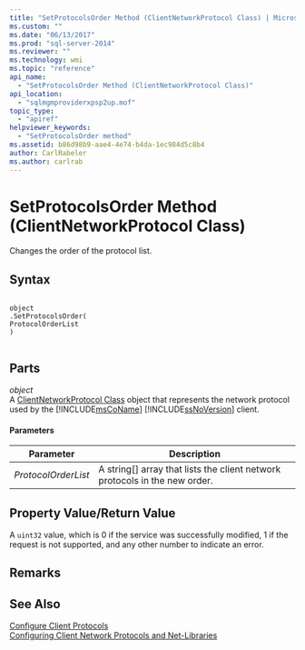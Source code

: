```yaml
---
title: "SetProtocolsOrder Method (ClientNetworkProtocol Class) | Microsoft Docs"
ms.custom: ""
ms.date: "06/13/2017"
ms.prod: "sql-server-2014"
ms.reviewer: ""
ms.technology: wmi
ms.topic: "reference"
api_name: 
  - "SetProtocolsOrder Method (ClientNetworkProtocol Class)"
api_location: 
  - "sqlmgmproviderxpsp2up.mof"
topic_type: 
  - "apiref"
helpviewer_keywords: 
  - "SetProtocolsOrder method"
ms.assetid: b86d98b9-aae4-4e74-b4da-1ec984d5c8b4
author: CarlRabeler
ms.author: carlrab
---
```

# SetProtocolsOrder Method (ClientNetworkProtocol Class)
  Changes the order of the protocol list.  
  
## Syntax  
  
```  
  
object  
.SetProtocolsOrder(  
ProtocolOrderList  
)  
  
```  
  
## Parts  
 *object*  
 A [ClientNetworkProtocol Class](clientnetworkprotocol-class.md) object that represents the network protocol used by the [!INCLUDE[msCoName](../../../includes/msconame-md.md)] [!INCLUDE[ssNoVersion](../../../includes/ssnoversion-md.md)] client.  
  
#### Parameters  
  
|Parameter|Description|  
|---------------|-----------------|  
|*ProtocolOrderList*|A string[] array that lists the client network protocols in the new order.|  
  
## Property Value/Return Value  
 A `uint32` value, which is 0 if the service was successfully modified, 1 if the request is not supported, and any other number to indicate an error.  
  
## Remarks  
  
## See Also  
 [Configure Client Protocols](https://technet.microsoft.com/library/ms181035.aspx)   
 [Configuring Client Network Protocols and Net-Libraries](https://technet.microsoft.com/library/ms181035.aspx)  
  
  
